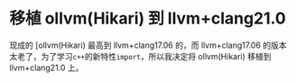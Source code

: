 # 移植 ollvm(Hikari) 到 llvm+clang21.0
现成的 [ollvm(Hikari) 最高到 llvm+clang17.06 的，而 llvm+clang17.06 的版本太老了，为了学习`c++`的新特性`import`，所以我决定将 ollvm(Hikari) 移植到 llvm+clang21.0 上。

